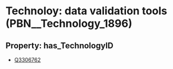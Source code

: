 # Technoloy: __data validation tools__ (PBN__Technology_1896)

## Property: has_TechnologyID

* [Q3306762](Q3306762)

